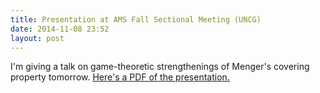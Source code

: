 ```yaml
---
title: Presentation at AMS Fall Sectional Meeting (UNCG)
date: 2014-11-08 23:52
layout: post
---
```


I'm giving a talk on game-theoretic strengthenings of Menger's covering
property tomorrow. [Here's a PDF of the presentation.][1]

[1]: https://github.com/StevenClontz/Research/blob/master/phd/talks-and-presentations/2014-11-09-menger-talk.pdf?raw=true